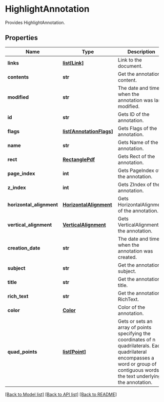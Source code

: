 ﻿# HighlightAnnotation
Provides HighlightAnnotation.

## Properties
Name | Type | Description | Notes
------------ | ------------- | ------------- | -------------
**links** | [**list[Link]**](Link.md) | Link to the document. | [optional] 
**contents** | **str** | Get the annotation content. | [optional] 
**modified** | **str** | The date and time when the annotation was last modified. | [optional] 
**id** | **str** | Gets ID of the annotation. | [optional] 
**flags** | [**list[AnnotationFlags]**](AnnotationFlags.md) | Gets Flags of the annotation. | [optional] 
**name** | **str** | Gets Name of the annotation. | [optional] 
**rect** | [**RectanglePdf**](RectanglePdf.md) | Gets Rect of the annotation. | [optional] 
**page_index** | **int** | Gets PageIndex of the annotation. | [optional] 
**z_index** | **int** | Gets ZIndex of the annotation. | [optional] 
**horizontal_alignment** | [**HorizontalAlignment**](HorizontalAlignment.md) | Gets HorizontalAlignment of the annotation. | [optional] 
**vertical_alignment** | [**VerticalAlignment**](VerticalAlignment.md) | Gets VerticalAlignment of the annotation. | [optional] 
**creation_date** | **str** | The date and time when the annotation was created. | [optional] 
**subject** | **str** | Get the annotation subject. | [optional] 
**title** | **str** | Get the annotation title. | [optional] 
**rich_text** | **str** | Get the annotation RichText. | [optional] 
**color** | [**Color**](Color.md) | Color of the annotation. | [optional] 
**quad_points** | [**list[Point]**](Point.md) | Gets or sets an array of points specifying the coordinates of n quadrilaterals.   Each quadrilateral encompasses a word or group of contiguous words in the text   underlying the annotation.              | [optional] 

[[Back to Model list]](../README.md#documentation-for-models) [[Back to API list]](../README.md#documentation-for-api-endpoints) [[Back to README]](../README.md)


